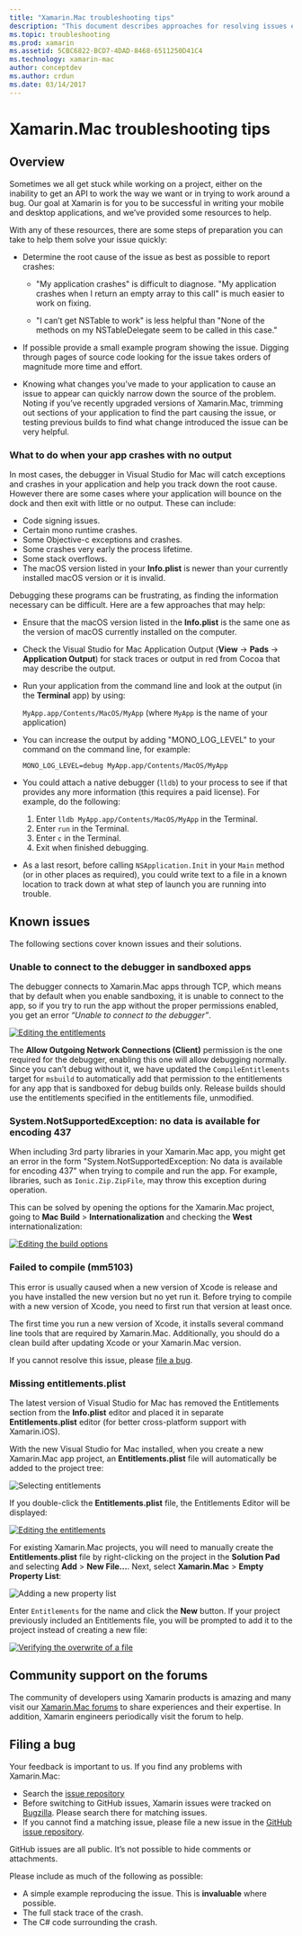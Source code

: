 ```yaml
---
title: "Xamarin.Mac troubleshooting tips"
description: "This document describes approaches for resolving issues encountered when developing Xamarin.Mac applications. It also discusses ways to get support."
ms.topic: troubleshooting
ms.prod: xamarin
ms.assetid: 5CBC6822-BCD7-4DAD-8468-6511250D41C4
ms.technology: xamarin-mac
author: conceptdev
ms.author: crdun
ms.date: 03/14/2017
---
```


# Xamarin.Mac troubleshooting tips

## Overview

Sometimes we all get stuck while working on a project, either on the inability to get an API to work the way we want or in trying to work around a bug. Our goal at Xamarin is for you to be successful in writing your mobile and desktop applications, and we’ve provided some resources to help.

With any of these resources, there are some steps of preparation you can take to help them solve your issue quickly:

- Determine the root cause of the issue as best as possible to report crashes:

  - "My application crashes" is difficult to diagnose. "My application crashes when I return an empty array to this call" is much easier to work on fixing.

  - "I can’t get NSTable to work" is less helpful than "None of the methods on my NSTableDelegate seem to be called in this case."

- If possible provide a small example program showing the issue. Digging through pages of source code looking for the issue takes orders of magnitude more time and effort.

- Knowing what changes you’ve made to your application to cause an issue to appear can quickly narrow down the source of the problem. Noting if you’ve recently upgraded versions of Xamarin.Mac, trimming out sections of your application to find the part causing the issue, or testing previous builds to find what change introduced the issue can be very helpful.

### What to do when your app crashes with no output

In most cases, the debugger in Visual Studio for Mac will catch exceptions and crashes in your application and help you track down the root cause. However there are some cases where your application will bounce on the dock and then exit with little or no output. These can include:

- Code signing issues.
- Certain mono runtime crashes.
- Some Objective-c exceptions and crashes.
- Some crashes very early the process lifetime.
- Some stack overflows.
- The macOS version listed in your **Info.plist** is newer than your currently installed macOS version or it is invalid.

Debugging these programs can be frustrating, as finding the information necessary can be difficult. Here are a few approaches that may help:

- Ensure that the macOS version listed in the **Info.plist** is the same one as the version of macOS currently installed on the computer.
- Check the Visual Studio for Mac Application Output (**View** -> **Pads** -> **Application Output**) for stack traces or output in red from Cocoa that may describe the output.
- Run your application from the command line and look at the output (in the **Terminal** app) by using:

  `MyApp.app/Contents/MacOS/MyApp` (where `MyApp` is the name of your application)
- You can increase the output by adding "MONO_LOG_LEVEL" to your command on the command line, for example:

  `MONO_LOG_LEVEL=debug MyApp.app/Contents/MacOS/MyApp`
- You could attach a native debugger (`lldb`) to your process to see if that provides any more information (this requires a paid license). For example, do the following:

  1. Enter `lldb MyApp.app/Contents/MacOS/MyApp` in the Terminal.
  2. Enter `run` in the Terminal.
  3. Enter `c` in the Terminal.
  4. Exit when finished debugging.
- As a last resort, before calling `NSApplication.Init` in your `Main` method (or in other places as required), you could write text to a file in a known location to track down at what step of launch you are running into trouble.

## Known issues

The following sections cover known issues and their solutions.

### Unable to connect to the debugger in sandboxed apps

The debugger connects to Xamarin.Mac apps through TCP, which means that by default when you enable sandboxing, it is unable to connect to the app, so if you try to run the app without the proper permissions enabled, you get an error *“Unable to connect to the debugger”*.

[![Editing the entitlements](troubleshooting-images/debug01.png "Editing the entitlements")](troubleshooting-images/debug01-large.png#lightbox)

The **Allow Outgoing Network Connections (Client)** permission is the one required for the debugger, enabling this one will allow debugging normally. Since you can’t debug without it, we have updated the `CompileEntitlements` target for `msbuild` to automatically add that permission to the entitlements for any app that is sandboxed for debug builds only. Release builds should use the entitlements specified in the entitlements file, unmodified.

### System.NotSupportedException: no data is available for encoding 437

When including 3rd party libraries in your Xamarin.Mac app, you might get an error in the form "System.NotSupportedException: No data is available for encoding 437" when trying to compile and run the app. For example, libraries, such as `Ionic.Zip.ZipFile`, may throw this exception during operation.

This can be solved by opening the options for the Xamarin.Mac project, going to **Mac Build** > **Internationalization** and checking the **West** internationalization:

[![Editing the build options](troubleshooting-images/issue01.png "Editing the build options")](troubleshooting-images/issue01-large.png#lightbox)

### Failed to compile (mm5103)

This error is usually caused when a new version of Xcode is release and you have installed the new version but no yet run it. Before trying to compile with a new version of Xcode, you need to first run that version at least once.

The first time you run a new version of Xcode, it installs several command line tools that are required by Xamarin.Mac. Additionally, you should do a clean build after updating Xcode or your Xamarin.Mac version.

If you cannot resolve this issue, please [file a bug](#filing-a-bug).

### Missing entitlements.plist

The latest version of Visual Studio for Mac has removed the Entitlements section from the **Info.plist** editor and placed it in separate **Entitlements.plist** editor (for better cross-platform support with Xamarin.iOS).

With the new Visual Studio for Mac installed, when you create a new Xamarin.Mac app project, an **Entitlements.plist** file will automatically be added to the project tree:

![Selecting entitlements](troubleshooting-images/entitlements01.png "Selecting entitlements")

If you double-click the **Entitlements.plist** file, the Entitlements Editor will be displayed:

[![Editing the entitlements](troubleshooting-images/entitlements02.png "Editing the entitlements")](troubleshooting-images/entitlements02-large.png#lightbox)

For existing Xamarin.Mac projects, you will need to manually create the **Entitlements.plist** file by right-clicking on the project in the **Solution Pad** and selecting **Add** > **New File...**. Next, select **Xamarin.Mac** > **Empty Property List**:

![Adding a new property list](troubleshooting-images/entitlements03.png "Adding a new property list")

Enter `Entitlements` for the name and click the **New** button. If your project previously included an Entitlements file, you will be prompted to add it to the project instead of creating a new file:

[![Verifying the overwrite of a file](troubleshooting-images/entitlements04.png "Verifying the overwrite of a file")](troubleshooting-images/entitlements04-large.png#lightbox)

## Community support on the forums

The community of developers using Xamarin products is amazing and many visit our [Xamarin.Mac forums](http://forums.xamarin.com/categories/mac) to share experiences and their expertise. In addition, Xamarin engineers periodically visit the forum to help.

<a name="filing-a-bug"/>

## Filing a bug

Your feedback is important to us. If you find any problems with Xamarin.Mac:

- Search the [issue repository](https://github.com/xamarin/xamarin-macios/issues)
- Before switching to GitHub issues, Xamarin issues were tracked on [Bugzilla](https://bugzilla.xamarin.com/describecomponents.cgi). Please search there for matching issues.
- If you cannot find a matching issue, please file a new issue in the [GitHub issue repository](https://github.com/xamarin/xamarin-macios/issues/new).

GitHub issues are all public. It’s not possible to hide comments or attachments.

Please include as much of the following as possible:

- A simple example reproducing the issue. This is **invaluable** where possible.
- The full stack trace of the crash.
- The C# code surrounding the crash.
